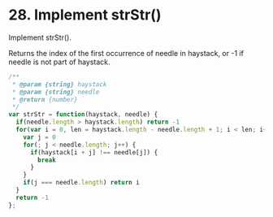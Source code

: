 # 28. Implement strStr()

Implement strStr().

Returns the index of the first occurrence of needle in haystack, or -1 if needle is not part of haystack.


```javascript
/**
 * @param {string} haystack
 * @param {string} needle
 * @return {number}
 */
var strStr = function(haystack, needle) {
  if(needle.length > haystack.length) return -1
  for(var i = 0, len = haystack.length - needle.length + 1; i < len; i++) {
    var j = 0
    for(; j < needle.length; j++) {
      if(haystack[i + j] !== needle[j]) {
        break
      }
    }
    if(j === needle.length) return i
  }
  return -1
};
```
